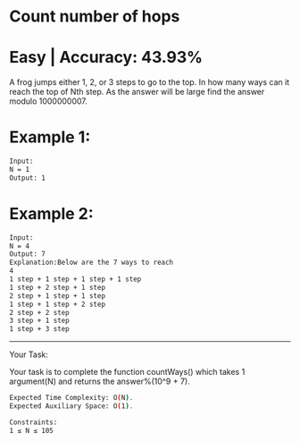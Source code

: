 # Count number of hops

# Easy | Accuracy: 43.93%

<p>A frog jumps either 1, 2, or 3 steps to go to the top. In how many ways can it reach the top of Nth step. As the answer will be large find the answer modulo 1000000007.</p>

# Example 1:

```bash
Input:
N = 1
Output: 1
```

# Example 2:

```bash
Input:
N = 4
Output: 7
Explanation:Below are the 7 ways to reach
4
1 step + 1 step + 1 step + 1 step
1 step + 2 step + 1 step
2 step + 1 step + 1 step
1 step + 1 step + 2 step
2 step + 2 step
3 step + 1 step
1 step + 3 step
```

<hr>

<span>Your Task:</span>

<p>Your task is to complete the function countWays() which takes 1 argument(N) and returns the answer%(10^9 + 7).</p>

```bash
Expected Time Complexity: O(N).
Expected Auxiliary Space: O(1).

Constraints:
1 ≤ N ≤ 105
```
